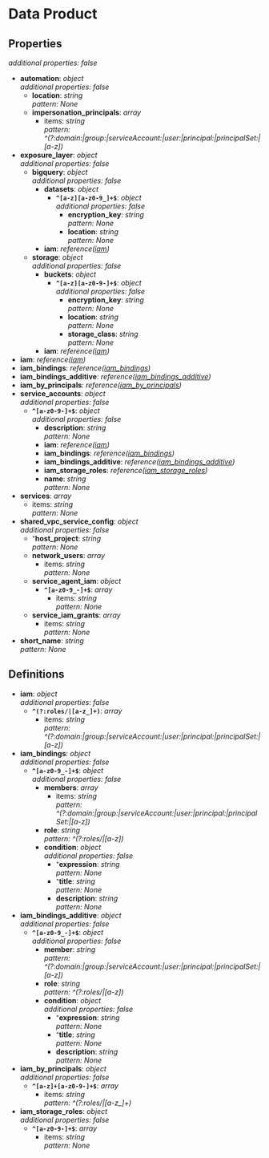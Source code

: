 # Data Product

<!-- markdownlint-disable MD036 -->

## Properties

*additional properties: false*

- **automation**: *object*
  <br>*additional properties: false*
  - **location**: *string*
    <br>*pattern: None*
  - **impersonation_principals**: *array*
    - items: *string*
      <br>*pattern: ^(?:domain:|group:|serviceAccount:|user:|principal:|principalSet:|[a-z])*
- **exposure_layer**: *object*
  <br>*additional properties: false*
  - **bigquery**: *object*
    <br>*additional properties: false*
    - **datasets**: *object*
      - **`^[a-z][a-z0-9_]+$`**: *object*
        <br>*additional properties: false*
        - **encryption_key**: *string*
          <br>*pattern: None*
        - **location**: *string*
          <br>*pattern: None*
    - **iam**: *reference([iam](#refs-iam))*
  - **storage**: *object*
    <br>*additional properties: false*
    - **buckets**: *object*
      - **`^[a-z][a-z0-9-]+$`**: *object*
        <br>*additional properties: false*
        - **encryption_key**: *string*
          <br>*pattern: None*
        - **location**: *string*
          <br>*pattern: None*
        - **storage_class**: *string*
          <br>*pattern: None*
    - **iam**: *reference([iam](#refs-iam))*
- **iam**: *reference([iam](#refs-iam))*
- **iam_bindings**: *reference([iam_bindings](#refs-iam_bindings))*
- **iam_bindings_additive**: *reference([iam_bindings_additive](#refs-iam_bindings_additive))*
- **iam_by_principals**: *reference([iam_by_principals](#refs-iam_by_principals))*
- **service_accounts**: *object*
  <br>*additional properties: false*
  - **`^[a-z0-9-]+$`**: *object*
    <br>*additional properties: false*
    - **description**: *string*
      <br>*pattern: None*
    - **iam**: *reference([iam](#refs-iam))*
    - **iam_bindings**: *reference([iam_bindings](#refs-iam_bindings))*
    - **iam_bindings_additive**: *reference([iam_bindings_additive](#refs-iam_bindings_additive))*
    - **iam_storage_roles**: *reference([iam_storage_roles](#refs-iam_storage_roles))*
    - **name**: *string*
      <br>*pattern: None*
- **services**: *array*
  - items: *string*
    <br>*pattern: None*
- **shared_vpc_service_config**: *object*
  <br>*additional properties: false*
  - ⁺**host_project**: *string*
    <br>*pattern: None*
  - **network_users**: *array*
    - items: *string*
      <br>*pattern: None*
  - **service_agent_iam**: *object*
    - **`^[a-z0-9_-]+$`**: *array*
      - items: *string*
        <br>*pattern: None*
  - **service_iam_grants**: *array*
    - items: *string*
      <br>*pattern: None*
- **short_name**: *string*
  <br>*pattern: None*

## Definitions

- **iam**<a name="refs-iam"></a>: *object*
  <br>*additional properties: false*
  - **`^(?:roles/|[a-z_]+)`**: *array*
    - items: *string*
      <br>*pattern: ^(?:domain:|group:|serviceAccount:|user:|principal:|principalSet:|[a-z])*
- **iam_bindings**<a name="refs-iam_bindings"></a>: *object*
  <br>*additional properties: false*
  - **`^[a-z0-9_-]+$`**: *object*
    <br>*additional properties: false*
    - **members**: *array*
      - items: *string*
        <br>*pattern: ^(?:domain:|group:|serviceAccount:|user:|principal:|principalSet:|[a-z])*
    - **role**: *string*
      <br>*pattern: ^(?:roles/|[a-z])*
    - **condition**: *object*
      <br>*additional properties: false*
      - ⁺**expression**: *string*
        <br>*pattern: None*
      - ⁺**title**: *string*
        <br>*pattern: None*
      - **description**: *string*
        <br>*pattern: None*
- **iam_bindings_additive**<a name="refs-iam_bindings_additive"></a>: *object*
  <br>*additional properties: false*
  - **`^[a-z0-9_-]+$`**: *object*
    <br>*additional properties: false*
    - **member**: *string*
      <br>*pattern: ^(?:domain:|group:|serviceAccount:|user:|principal:|principalSet:|[a-z])*
    - **role**: *string*
      <br>*pattern: ^(?:roles/|[a-z])*
    - **condition**: *object*
      <br>*additional properties: false*
      - ⁺**expression**: *string*
        <br>*pattern: None*
      - ⁺**title**: *string*
        <br>*pattern: None*
      - **description**: *string*
        <br>*pattern: None*
- **iam_by_principals**<a name="refs-iam_by_principals"></a>: *object*
  <br>*additional properties: false*
  - **`^[a-z]+[a-z0-9-]+$`**: *array*
    - items: *string*
      <br>*pattern: ^(?:roles/|[a-z_]+)*
- **iam_storage_roles**<a name="refs-iam_storage_roles"></a>: *object*
  <br>*additional properties: false*
  - **`^[a-z0-9-]+$`**: *array*
    - items: *string*
      <br>*pattern: None*
